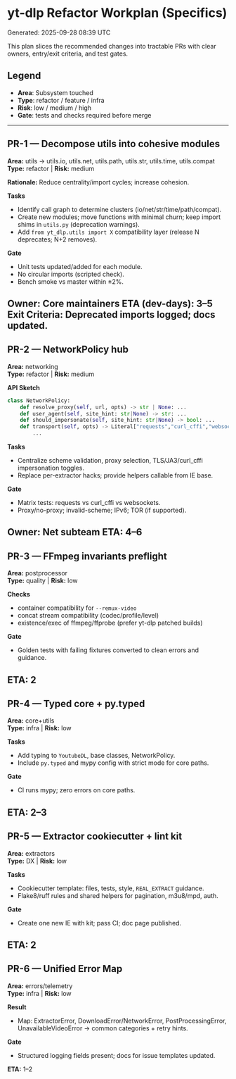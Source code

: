 # yt-dlp Refactor Workplan (Specifics)
Generated: 2025-09-28 08:39 UTC

This plan slices the recommended changes into tractable PRs with clear owners, entry/exit criteria, and test gates.

## Legend
- **Area**: Subsystem touched
- **Type**: refactor / feature / infra
- **Risk**: low / medium / high
- **Gate**: tests and checks required before merge

---
## PR-1 — Decompose utils into cohesive modules
**Area:** utils → utils.io, utils.net, utils.path, utils.str, utils.time, utils.compat  
**Type:** refactor | **Risk:** medium

**Rationale:** Reduce centrality/import cycles; increase cohesion.

**Tasks**
- Identify call graph to determine clusters (io/net/str/time/path/compat).
- Create new modules; move functions with minimal churn; keep import shims in `utils.py` (deprecation warnings).
- Add `from yt_dlp.utils import X` compatibility layer (release N deprecates; N+2 removes).

**Gate**
- Unit tests updated/added for each module.
- No circular imports (scripted check).
- Bench smoke vs master within ±2%.

**Owner:** Core maintainers
**ETA (dev-days):** 3–5
**Exit Criteria:** Deprecated imports logged; docs updated.
---
## PR-2 — NetworkPolicy hub
**Area:** networking  
**Type:** refactor | **Risk:** medium

**API Sketch**
```python
class NetworkPolicy:
    def resolve_proxy(self, url, opts) -> str | None: ...
    def user_agent(self, site_hint: str|None) -> str: ...
    def should_impersonate(self, site_hint: str|None) -> bool: ...
    def transport(self, opts) -> Literal["requests","curl_cffi","websockets"]:
        ...
```
**Tasks**
- Centralize scheme validation, proxy selection, TLS/JA3/curl_cffi impersonation toggles.
- Replace per-extractor hacks; provide helpers callable from IE base.

**Gate**
- Matrix tests: requests vs curl_cffi vs websockets.
- Proxy/no-proxy; invalid-scheme; IPv6; TOR (if supported).

**Owner:** Net subteam
**ETA:** 4–6
---
## PR-3 — FFmpeg invariants preflight
**Area:** postprocessor  
**Type:** quality | **Risk:** low

**Checks**
- container compatibility for `--remux-video`
- concat stream compatibility (codec/profile/level)
- existence/exec of ffmpeg/ffprobe (prefer yt-dlp patched builds)

**Gate**
- Golden tests with failing fixtures converted to clean errors and guidance.

**ETA:** 2
---
## PR-4 — Typed core + py.typed
**Area:** core+utils  
**Type:** infra | **Risk:** low

**Tasks**
- Add typing to `YoutubeDL`, base classes, NetworkPolicy.
- Include `py.typed` and mypy config with strict mode for core paths.

**Gate**
- CI runs mypy; zero errors on core paths.

**ETA:** 2–3
---
## PR-5 — Extractor cookiecutter + lint kit
**Area:** extractors  
**Type:** DX | **Risk:** low

**Tasks**
- Cookiecutter template: files, tests, style, `REAL_EXTRACT` guidance.
- Flake8/ruff rules and shared helpers for pagination, m3u8/mpd, auth.

**Gate**
- Create one new IE with kit; pass CI; doc page published.

**ETA:** 2
---
## PR-6 — Unified Error Map
**Area:** errors/telemetry  
**Type:** infra | **Risk:** low

**Result**
- Map: ExtractorError, DownloadError/NetworkError, PostProcessingError, UnavailableVideoError → common categories + retry hints.

**Gate**
- Structured logging fields present; docs for issue templates updated.

**ETA:** 1–2
